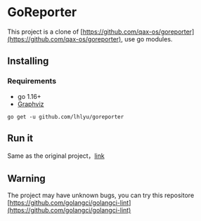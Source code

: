 # GoReporter

This project is a clone of [https://github.com/qax-os/goreporter](https://github.com/qax-os/goreporter), use go modules.

## Installing

### Requirements

- go 1.16+
- [Graphviz](http://www.graphviz.org/download/)

`go get -u github.com/lhlyu/goreporter`

## Run it

Same as the original project，[link](https://github.com/qax-os/goreporter#run-it)

## Warning

The project may have unknown bugs, you can try this repositore [https://github.com/golangci/golangci-lint](https://github.com/golangci/golangci-lint)
